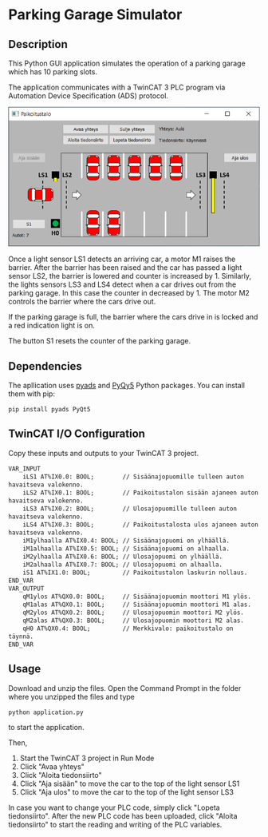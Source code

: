 # Parking Garage Simulator

## Description

This Python GUI application simulates the operation of a parking garage which has 10 parking slots.

The application communicates with a TwinCAT 3 PLC program via Automation Device Specification (ADS) protocol.

![GUI](img/gui.png)

Once a light sensor LS1 detects an arriving car, a motor M1 raises the barrier. After the barrier has been raised and the car has passed a light sensor LS2, the barrier is lowered and counter is increased by 1. Similarly, the lights sensors LS3 and LS4 detect when a car drives out from the parking garage. In this case the counter in decreased by 1. The motor M2 controls the barrier where the cars drive out.

If the parking garage is full, the barrier where the cars drive in is locked and a red indication light is on.

The button S1 resets the counter of the parking garage.

## Dependencies

The apllication uses [pyads](https://pypi.org/project/pyads/) and [PyQy5](https://pypi.org/project/PyQt5/) Python packages. You can install them with pip:

```
pip install pyads PyQt5
```

## TwinCAT I/O Configuration

Copy these inputs and outputs to your TwinCAT 3 project.

```
VAR_INPUT
	iLS1 AT%IX0.0: BOOL;		// Sisäänajopuomille tulleen auton havaitseva valokenno.
	iLS2 AT%IX0.1: BOOL;		// Paikoitustalon sisään ajaneen auton havaitseva valokenno.
	iLS3 AT%IX0.2: BOOL;		// Ulosajopuomille tulleen auton havaitseva valokenno.
	iLS4 AT%IX0.3: BOOL;		// Paikoitustalosta ulos ajaneen auton havaitseva valokenno.
	iM1ylhaalla AT%IX0.4: BOOL;	// Sisäänajopuomi on ylhäällä.
	iM1alhaalla AT%IX0.5: BOOL;	// Sisäänajopuomi on alhaalla.
	iM2ylhaalla AT%IX0.6: BOOL;	// Ulosajopuomi on ylhäällä.
	iM2alhaalla AT%IX0.7: BOOL;	// Ulosajopuomi on alhaalla.
	iS1 AT%IX1.0: BOOL;			// Paikoitustalon laskurin nollaus.
END_VAR
VAR_OUTPUT
	qM1ylos AT%QX0.0: BOOL;		// Sisäänajopuomin moottori M1 ylös.
	qM1alas AT%QX0.1: BOOL;		// Sisäänajopuomin moottori M1 alas.
	qM2ylos AT%QX0.2: BOOL;		// Ulosajopuomin moottori M2 ylös.
	qM2alas AT%QX0.3: BOOL;		// Ulosajopuomin moottori M2 alas.
	qH0 AT%QX0.4: BOOL;			// Merkkivalo: paikoitustalo on täynnä.
END_VAR
```

## Usage

Download and unzip the files. Open the Command Prompt in the folder where you unzipped the files and type
```
python application.py
```
to start the application.

Then,

1. Start the TwinCAT 3 project in Run Mode
1. Click "Avaa yhteys"
1. Click "Aloita tiedonsiirto"
1. Click "Aja sisään" to move the car to the top of the light sensor LS1
1. Click "Aja ulos" to move the car to the top of the light sensor LS3

In case you want to change your PLC code, simply click "Lopeta tiedonsiirto". After the new PLC code has been uploaded, click "Aloita tiedonsiirto" to start the reading and writing of the PLC variables.
